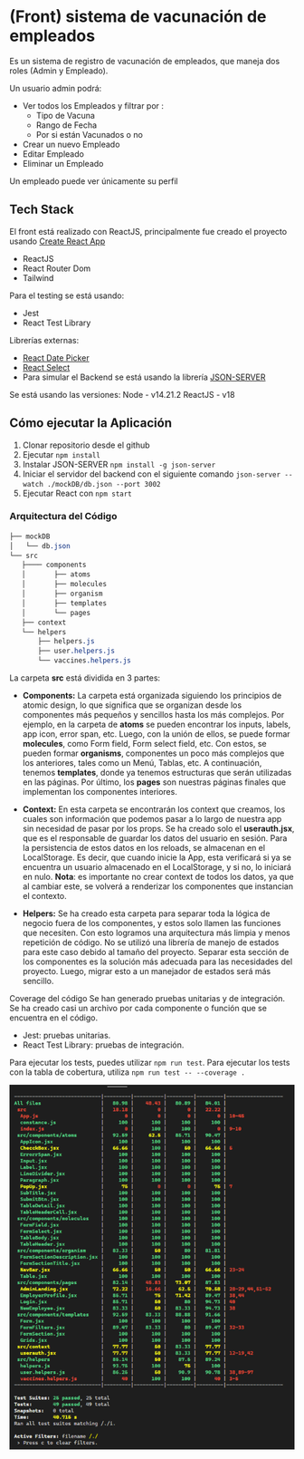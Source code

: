 # (Front) sistema de vacunación de empleados 

Es un sistema de registro de vacunación de empleados, que maneja dos roles (Admin y Empleado). 

Un usuario admin podrá:
-   Ver todos los Empleados y filtrar por : 
    - Tipo de Vacuna
    - Rango de Fecha
    - Por si están Vacunados o no
- Crear un nuevo Empleado
- Editar Empleado
- Eliminar un Empleado

Un empleado puede ver únicamente su perfil

## Tech Stack

El front está realizado con ReactJS, principalmente fue creado el proyecto usando [Create React App](https://github.com/facebook/create-react-app)

- ReactJS
- React Router Dom
- Tailwind

Para el testing se está usando:
- Jest
- React Test Library

Librerías externas:
- [React Date Picker](https://reactdatepicker.com/)
- [React Select](https://react-select.com/)
- Para simular el Backend se está usando la librería [JSON-SERVER](https://www.npmjs.com/package/json-server)

Se está usando las versiones:
Node - v14.21.2
ReactJS - v18

## Cómo ejecutar la Aplicación

1. Clonar repositorio desde el github
2. Ejecutar `npm install`
3. Instalar JSON-SERVER `npm install -g json-server`
4. Iniciar el servidor del backend con el siguiente comando `json-server --watch ./mockDB/db.json --port 3002`
5. Ejecutar React con `npm start`

### Arquitectura del Código

```css
├── mockDB
│   └── db.json
└── src
   ├──── components
   │       ├── atoms
   │       ├── molecules
   │       ├── organism
   │       ├── templates
   │       └── pages
   ├── context
   └── helpers
       ├── helpers.js
       ├── user.helpers.js
       └── vaccines.helpers.js

```


La carpeta **src** está dividida en 3 partes:

- **Components:**
La carpeta está organizada siguiendo los principios de atomic design, lo que significa que se organizan desde los componentes más pequeños y sencillos hasta los más complejos.
Por ejemplo, en la carpeta de **atoms** se pueden encontrar los inputs, labels, app icon, error span, etc. 
Luego, con la unión de ellos, se puede formar **molecules**, como Form field, Form select field, etc. 
Con estos, se pueden formar **organisms**, componentes un poco más complejos que los anteriores, tales como un Menú, Tablas, etc. 
A continuación, tenemos **templates**, donde ya tenemos estructuras que serán utilizadas en las páginas. 
Por último, los **pages** son nuestras páginas finales que implementan los componentes interiores.

- **Context:**
En esta carpeta se encontrarán los context que creamos, los cuales son información que podemos pasar a lo largo de nuestra app sin necesidad de pasar por los props. Se ha creado solo el **userauth.jsx**, que es el responsable de guardar los datos del usuario en sesión. Para la persistencia de estos datos en los reloads, se almacenan en el LocalStorage. Es decir, que cuando inicie la App, esta verificará si ya se encuentra un usuario almacenado en el LocalStorage, y si no, lo iniciará en nulo.
**Nota**: es importante no crear context de todos los datos, ya que al cambiar este, se volverá a renderizar los componentes que instancian el contexto.

- **Helpers:**
Se ha creado esta carpeta para separar toda la lógica de negocio fuera de los componentes, y estos solo llamen las funciones que necesiten. Con esto logramos una arquitectura más limpia y menos repetición de código. No se utilizó una librería de manejo de estados para este caso debido al tamaño del proyecto. Separar esta sección de los componentes es la solución más adecuada para las necesidades del proyecto. Luego, migrar esto a un manejador de estados será más sencillo.

Coverage del código
Se han generado pruebas unitarias y de integración. Se ha creado casi un archivo por cada componente o función que se encuentra en el código.

- Jest: pruebas unitarias.
- React Test Library: pruebas de integración.

Para ejecutar los tests, puedes utilizar `npm run test`. 
Para ejecutar los tests con la tabla de cobertura, utiliza `npm run test -- --coverage .`

<img src="public\images\coverage_table.png"/>

